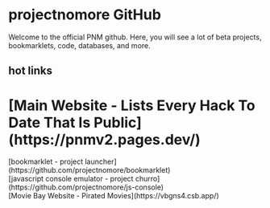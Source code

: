 # projectnomore GitHub
Welcome to the official PNM github. Here, you will see a lot of beta projects, bookmarklets, code, databases, and more.

## hot links
<h1>[Main Website - Lists Every Hack To Date That Is Public](https://pnmv2.pages.dev/)</h1>
[bookmarklet - project launcher](https://github.com/projectnomore/bookmarklet)<br>
[javascript console emulator - project churro](https://github.com/projectnomore/js-console)<br>
[Movie Bay Website - Pirated Movies](https://vbgns4.csb.app/)
